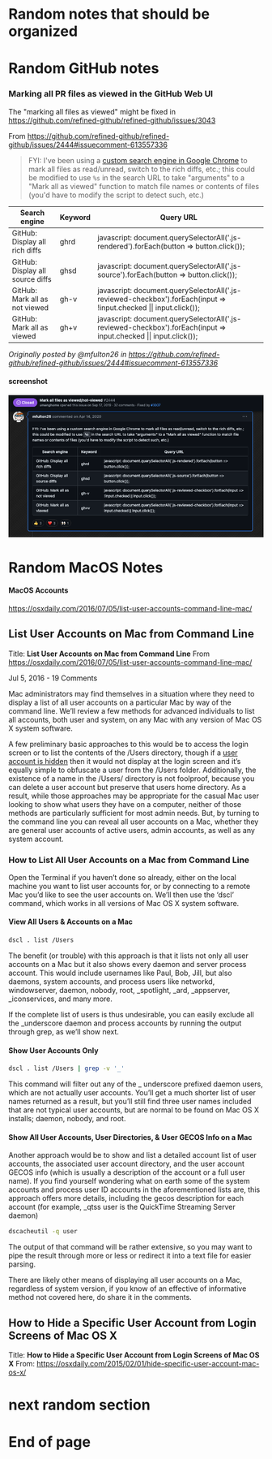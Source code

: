 # Random notes that should be organized


# Random GitHub notes


### Marking all PR files as viewed in the GitHub Web UI

The "marking all files as viewed" might be fixed in https://github.com/refined-github/refined-github/issues/3043

From https://github.com/refined-github/refined-github/issues/2444#issuecomment-613557336

> FYI: I've been using a [custom search engine in Google Chrome](chrome://settings/searchEngines) to mark all files as read/unread, switch to the rich diffs, etc.; this could be modified to use `%s` in the search URL to take "arguments" to a "Mark all as viewed" function to match file names or contents of files (you'd have to modify the script to detect such, etc.)

| Search engine                    | Keyword | Query URL                                                                                                           |
| -------------------------------- | ------- | ------------------------------------------------------------------------------------------------------------------- |
| GitHub: Display all rich diffs   | ghrd    | javascript: document.querySelectorAll('.js-rendered').forEach(button => button.click());                            |
| GitHub: Display all source diffs | ghsd    | javascript: document.querySelectorAll('.js-source').forEach(button => button.click());                              |
| GitHub: Mark all as not viewed   | gh-v    | javascript: document.querySelectorAll('.js-reviewed-checkbox').forEach(input => !input.checked \|\| input.click()); |
| GitHub: Mark all as viewed       | gh+v    | javascript: document.querySelectorAll('.js-reviewed-checkbox').forEach(input => input.checked \|\| input.click());  |

_Originally posted by @mfulton26 in https://github.com/refined-github/refined-github/issues/2444#issuecomment-613557336_

#### screenshot

![alt text](mark-pr-files-viewed-image.png)


# Random MacOS Notes

#### MacOS Accounts

https://osxdaily.com/2016/07/05/list-user-accounts-command-line-mac/


## List User Accounts on Mac from Command Line

Title: **List User Accounts on Mac from Command Line**
From https://osxdaily.com/2016/07/05/list-user-accounts-command-line-mac/

Jul 5, 2016 - 19 Comments

Mac administrators may find themselves in a situation where they need to display a list of all user accounts on a particular Mac by way of the command line. We’ll review a few methods for advanced individuals to list all accounts, both user and system, on any Mac with any version of Mac OS X system software.

A few preliminary basic approaches to this would be to access the login screen or to list the contents of the /Users directory, though if a [user account is hidden](https://osxdaily.com/2015/02/01/hide-specific-user-account-mac-os-x/) then it would not display at the login screen and it’s equally simple to obfuscate a user from the /Users folder. Additionally, the existence of a name in the /Users/ directory is not foolproof, because you can delete a user account but preserve that users home directory. As a result, while those approaches may be appropriate for the casual Mac user looking to show what users they have on a computer, neither of those methods are particularly sufficient for most admin needs. But, by turning to the command line you can reveal all user accounts on a Mac, whether they are general user accounts of active users, admin accounts, as well as any system account.


### How to List All User Accounts on a Mac from Command Line

Open the Terminal if you haven’t done so already, either on the local machine you want to list user accounts for, or by connecting to a remote Mac you’d like to see the user accounts on. We’ll then use the ‘dscl’ command, which works in all versions of Mac OS X system software.


#### View All Users & Accounts on a Mac

```bash
dscl . list /Users
```

The benefit (or trouble) with this approach is that it lists not only all user accounts on a Mac but it also shows every daemon and server process account. This would include usernames like Paul, Bob, Jill, but also daemons, system accounts, and process users like networkd, windowserver, daemon, nobody, root, _spotlight, _ard, _appserver, _iconservices, and many more.

If the complete list of users is thus undesirable, you can easily exclude all the _underscore daemon and process accounts by running the output through grep, as we’ll show next.


#### Show User Accounts Only

```bash
dscl . list /Users | grep -v '_'
```

This command will filter out any of the _ underscore prefixed daemon users, which are not actually user accounts. You’ll get a much shorter list of user names returned as a result, but you’ll still find three user names included that are not typical user accounts, but are normal to be found on Mac OS X installs; daemon, nobody, and root.


#### Show All User Accounts, User Directories, & User GECOS Info on a Mac

Another approach would be to show and list a detailed account list of user accounts, the associated user account directory, and the user account GECOS info (which is usually a description of the account or a full user name). If you find yourself wondering what on earth some of the system accounts and process user ID accounts in the aforementioned lists are, this approach offers more details, including the gecos description for each account (for example, _qtss user is the QuickTime Streaming Server daemon)
```bash
dscacheutil -q user
```

The output of that command will be rather extensive, so you may want to pipe the result through more or less or redirect it into a text file for easier parsing.

There are likely other means of displaying all user accounts on a Mac, regardless of system version, if you know of an effective of informative method not covered here, do share it in the comments.

## How to Hide a Specific User Account from Login Screens of Mac OS X

Title: **How to Hide a Specific User Account from Login Screens of Mac OS X**
From: https://osxdaily.com/2015/02/01/hide-specific-user-account-mac-os-x/

# next random section

# End of page